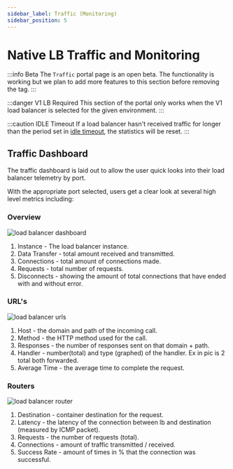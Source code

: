 ```yaml
---
sidebar_label: Traffic (Monitoring)
sidebar_position: 5
---
```


# Native LB Traffic and Monitoring

:::info Beta
The `Traffic` portal page is an open beta. The functionality is working but we plan to add more features to this section before removing the tag.
:::

:::danger V1 LB Required
This section of the portal only works when the V1 load balancer is selected for the given environment.
:::

:::caution IDLE Timeout
If a load balancer hasn't received traffic for longer than the period set in [idle timeout](/reference/environments/services/loadbalancer/v1#general), the statistics will be reset. 
:::


## Traffic Dashboard
The traffic dashboard is laid out to allow the user quick looks into their load balancer telemetry by port.



With the appropriate port selected, users get a clear look at several high level metrics including:

### Overview 

![load balancer dashboard](https://static.cycle.io/portal-docs/environments/traffic-dashboard.png)

1. Instance - The load balancer instance.
2. Data Transfer - total amount received and transmitted. 
3. Connections - total amount of connections made. 
4. Requests - total number of requests.
5. Disconnects - showing the amount of total connections that have ended with and without error. 

### URL's

![load balancer urls](https://static.cycle.io/portal-docs/environments/traffic-urls.png)

1. Host - the domain and path of the incoming call. 
2. Method - the HTTP method used for the call. 
3. Responses - the number of responses sent on that domain + path. 
4. Handler - number(total) and type (graphed) of the handler.  Ex in pic is 2 total both forwarded.
5. Average Time - the average time to complete the request. 



### Routers 

![load balancer router](https://static.cycle.io/portal-docs/environments/traffic-router.png)

1. Destination - container destination for the request.
2. Latency - the latency of the connection between lb and destination (measured by ICMP packet). 
3. Requests - the number of requests (total).
4. Connections - amount of traffic transmitted / received. 
5. Success Rate - amount of times in % that the connection was successful. 